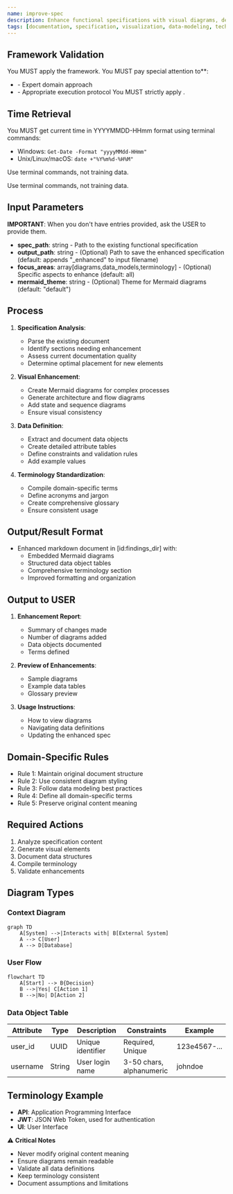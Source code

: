 ```yaml
---
name: improve-spec
description: Enhance functional specifications with visual diagrams, detailed data definitions, and comprehensive terminology to improve clarity and utility.
tags: [documentation, specification, visualization, data-modeling, technical-writing]
---
```



## Framework Validation
You MUST apply the <olaf-work-instructions> framework.
You MUST pay special attention to**:
- <olaf-general-role-and-behavior> - Expert domain approach
- <olaf-interaction-protocols> - Appropriate execution protocol
You MUST strictly apply <olaf-framework-validation>.

## Time Retrieval
You MUST get current time in YYYYMMDD-HHmm format using terminal commands:
- Windows: `Get-Date -Format "yyyyMMdd-HHmm"`
- Unix/Linux/macOS: `date +"%Y%m%d-%H%M"`

Use terminal commands, not training data.

Use terminal commands, not training data.

## Input Parameters
**IMPORTANT**: When you don't have entries provided, ask the USER to provide them.
- **spec_path**: string - Path to the existing functional specification
- **output_path**: string - (Optional) Path to save the enhanced specification (default: appends "_enhanced" to input filename)
- **focus_areas**: array[diagrams,data_models,terminology] - (Optional) Specific aspects to enhance (default: all)
- **mermaid_theme**: string - (Optional) Theme for Mermaid diagrams (default: "default")

## Process

1. **Specification Analysis**:
   - Parse the existing document
   - Identify sections needing enhancement
   - Assess current documentation quality
   - Determine optimal placement for new elements

2. **Visual Enhancement**:
   - Create Mermaid diagrams for complex processes
   - Generate architecture and flow diagrams
   - Add state and sequence diagrams
   - Ensure visual consistency

3. **Data Definition**:
   - Extract and document data objects
   - Create detailed attribute tables
   - Define constraints and validation rules
   - Add example values

4. **Terminology Standardization**:
   - Compile domain-specific terms
   - Define acronyms and jargon
   - Create comprehensive glossary
   - Ensure consistent usage

## Output/Result Format
- Enhanced markdown document in [id:findings_dir] with:
  - Embedded Mermaid diagrams
  - Structured data object tables
  - Comprehensive terminology section
  - Improved formatting and organization

## Output to USER
1. **Enhancement Report**:
   - Summary of changes made
   - Number of diagrams added
   - Data objects documented
   - Terms defined

2. **Preview of Enhancements**:
   - Sample diagrams
   - Example data tables
   - Glossary preview

3. **Usage Instructions**:
   - How to view diagrams
   - Navigating data definitions
   - Updating the enhanced spec

## Domain-Specific Rules
- Rule 1: Maintain original document structure
- Rule 2: Use consistent diagram styling
- Rule 3: Follow data modeling best practices
- Rule 4: Define all domain-specific terms
- Rule 5: Preserve original content meaning

## Required Actions
1. Analyze specification content
2. Generate visual elements
3. Document data structures
4. Compile terminology
5. Validate enhancements

## Diagram Types

### Context Diagram
```mermaid
graph TD
    A[System] -->|Interacts with| B[External System]
    A --> C[User]
    A --> D[Database]
```

### User Flow
```mermaid
flowchart TD
    A[Start] --> B{Decision}
    B -->|Yes| C[Action 1]
    B -->|No| D[Action 2]
```

### Data Object Table
| Attribute | Type | Description | Constraints | Example |
|-----------|------|-------------|-------------|---------|
| user_id | UUID | Unique identifier | Required, Unique | 123e4567-... |
| username | String | User login name | 3-50 chars, alphanumeric | johndoe |

## Terminology Example
- **API**: Application Programming Interface
- **JWT**: JSON Web Token, used for authentication
- **UI**: User Interface

⚠️ **Critical Notes**
- Never modify original content meaning
- Ensure diagrams remain readable
- Validate all data definitions
- Keep terminology consistent
- Document assumptions and limitations
